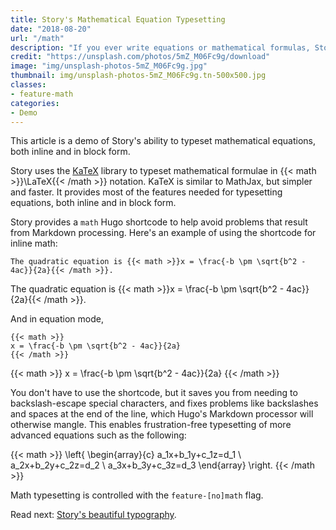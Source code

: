 ```yaml
---
title: Story's Mathematical Equation Typesetting
date: "2018-08-20"
url: "/math"
description: "If you ever write equations or mathematical formulas, Story has the features you need."
credit: "https://unsplash.com/photos/5mZ_M06Fc9g/download"
image: "img/unsplash-photos-5mZ_M06Fc9g.jpg"
thumbnail: img/unsplash-photos-5mZ_M06Fc9g.tn-500x500.jpg
classes:
- feature-math
categories:
- Demo
---
```

This article is a demo of Story's ability to typeset mathematical equations,
both inline and in block form.
<!--more-->

Story uses the [KaTeX](https://khan.github.io/KaTeX/) library to typeset
mathematical formulae in {{< math >}}\LaTeX{{< /math >}} notation. KaTeX is
similar to MathJax, but simpler and faster. It provides most of the features
needed for typesetting equations, both inline and in block form.

Story provides a `math` Hugo shortcode to help avoid problems that result from
Markdown processing. Here's an example of using the shortcode for inline math:

<pre><code>The quadratic equation is &#123;{< math >}}x = \frac{-b \pm \sqrt{b^2 - 4ac}}{2a}&#123;{< /math >}}.</code></pre>

The quadratic equation is {{< math >}}x = \frac{-b \pm \sqrt{b^2 - 4ac}}{2a}{{< /math >}}.

And in equation mode,

<pre><code>&#123;{< math >}}
x = \frac{-b \pm \sqrt{b^2 - 4ac}}{2a}
&#123;{< /math >}}</code></pre>

{{< math >}}
x = \frac{-b \pm \sqrt{b^2 - 4ac}}{2a}
{{< /math >}}

You don't have to use the shortcode, but it saves you from needing to
backslash-escape special characters, and fixes problems like backslashes and
spaces at the end of the line, which Hugo's Markdown processor will otherwise
mangle. This enables frustration-free typesetting of more advanced equations
such as the following:

{{< math >}}
\left\{
\begin{array}{c}
a_1x+b_1y+c_1z=d_1 \\
a_2x+b_2y+c_2z=d_2 \\
a_3x+b_3y+c_3z=d_3
\end{array}
\right.
{{< /math >}}

Math typesetting is controlled with the `feature-[no]math` flag.

Read next: [Story's beautiful typography](/typography/).
